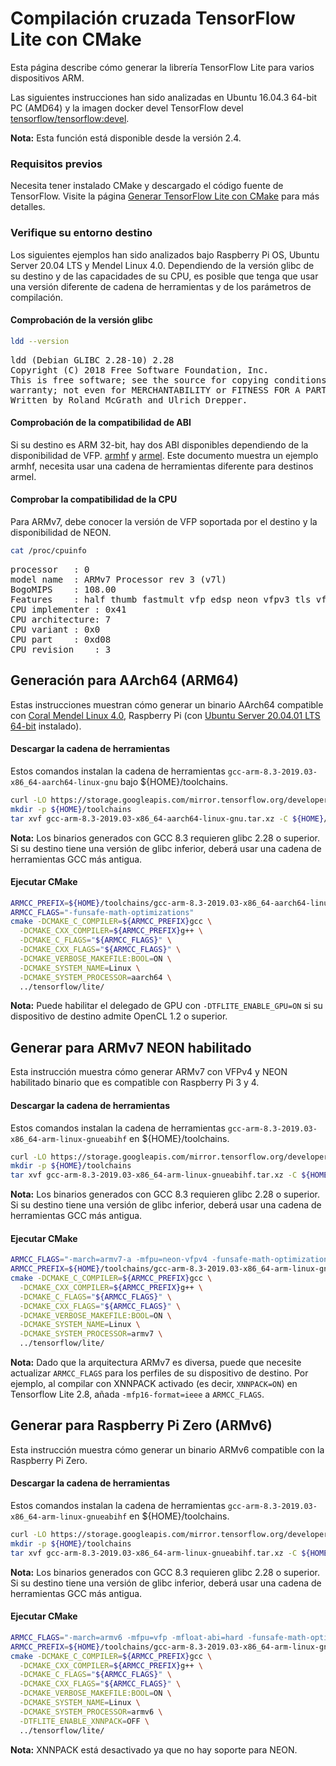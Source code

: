 # Compilación cruzada TensorFlow Lite con CMake

Esta página describe cómo generar la librería TensorFlow Lite para varios dispositivos ARM.

Las siguientes instrucciones han sido analizadas en Ubuntu 16.04.3 64-bit PC (AMD64) y la imagen docker devel TensorFlow devel [tensorflow/tensorflow:devel](https://hub.docker.com/r/tensorflow/tensorflow/tags/).

**Nota:** Esta función está disponible desde la versión 2.4.

### Requisitos previos

Necesita tener instalado CMake y descargado el código fuente de TensorFlow. Visite la página [Generar TensorFlow Lite con CMake](https://www.tensorflow.org/lite/guide/build_cmake) para más detalles.

### Verifique su entorno destino

Los siguientes ejemplos han sido analizados bajo Raspberry Pi OS, Ubuntu Server 20.04 LTS y Mendel Linux 4.0. Dependiendo de la versión glibc de su destino y de las capacidades de su CPU, es posible que tenga que usar una versión diferente de cadena de herramientas y de los parámetros de compilación.

#### Comprobación de la versión glibc

```sh
ldd --version
```

<pre class="tfo-notebook-code-cell-output">
ldd (Debian GLIBC 2.28-10) 2.28
Copyright (C) 2018 Free Software Foundation, Inc.
This is free software; see the source for copying conditions.  There is NO
warranty; not even for MERCHANTABILITY or FITNESS FOR A PARTICULAR PURPOSE.
Written by Roland McGrath and Ulrich Drepper.
</pre>

#### Comprobación de la compatibilidad de ABI

Si su destino es ARM 32-bit, hay dos ABI disponibles dependiendo de la disponibilidad de VFP. [armhf](https://wiki.debian.org/ArmHardFloatPort) y [armel](https://wiki.debian.org/ArmEabiPort). Este documento muestra un ejemplo armhf, necesita usar una cadena de herramientas diferente para destinos armel.

#### Comprobar la compatibilidad de la CPU

Para ARMv7, debe conocer la versión de VFP soportada por el destino y la disponibilidad de NEON.

```sh
cat /proc/cpuinfo
```

<pre class="tfo-notebook-code-cell-output">
processor   : 0
model name  : ARMv7 Processor rev 3 (v7l)
BogoMIPS    : 108.00
Features    : half thumb fastmult vfp edsp neon vfpv3 tls vfpv4 idiva idivt vfpd32 lpae evtstrm crc32
CPU implementer : 0x41
CPU architecture: 7
CPU variant : 0x0
CPU part    : 0xd08
CPU revision    : 3
</pre>

## Generación para AArch64 (ARM64)

Estas instrucciones muestran cómo generar un binario AArch64 compatible con [Coral Mendel Linux 4.0](https://coral.ai/), Raspberry Pi (con [Ubuntu Server 20.04.01 LTS 64-bit](https://ubuntu.com/download/raspberry-pi) instalado).

#### Descargar la cadena de herramientas

Estos comandos instalan la cadena de herramientas `gcc-arm-8.3-2019.03-x86_64-aarch64-linux-gnu` bajo ${HOME}/toolchains.

```sh
curl -LO https://storage.googleapis.com/mirror.tensorflow.org/developer.arm.com/media/Files/downloads/gnu-a/8.3-2019.03/binrel/gcc-arm-8.3-2019.03-x86_64-aarch64-linux-gnu.tar.xz
mkdir -p ${HOME}/toolchains
tar xvf gcc-arm-8.3-2019.03-x86_64-aarch64-linux-gnu.tar.xz -C ${HOME}/toolchains
```

**Nota:** Los binarios generados con GCC 8.3 requieren glibc 2.28 o superior. Si su destino tiene una versión de glibc inferior, deberá usar una cadena de herramientas GCC más antigua.

#### Ejecutar CMake

```sh
ARMCC_PREFIX=${HOME}/toolchains/gcc-arm-8.3-2019.03-x86_64-aarch64-linux-gnu/bin/aarch64-linux-gnu-
ARMCC_FLAGS="-funsafe-math-optimizations"
cmake -DCMAKE_C_COMPILER=${ARMCC_PREFIX}gcc \
  -DCMAKE_CXX_COMPILER=${ARMCC_PREFIX}g++ \
  -DCMAKE_C_FLAGS="${ARMCC_FLAGS}" \
  -DCMAKE_CXX_FLAGS="${ARMCC_FLAGS}" \
  -DCMAKE_VERBOSE_MAKEFILE:BOOL=ON \
  -DCMAKE_SYSTEM_NAME=Linux \
  -DCMAKE_SYSTEM_PROCESSOR=aarch64 \
  ../tensorflow/lite/
```

**Nota:** Puede habilitar el delegado de GPU con `-DTFLITE_ENABLE_GPU=ON` si su dispositivo de destino admite OpenCL 1.2 o superior.

## Generar para ARMv7 NEON habilitado

Esta instrucción muestra cómo generar ARMv7 con VFPv4 y NEON habilitado binario que es compatible con Raspberry Pi 3 y 4.

#### Descargar la cadena de herramientas

Estos comandos instalan la cadena de herramientas `gcc-arm-8.3-2019.03-x86_64-arm-linux-gnueabihf` en ${HOME}/toolchains.

```sh
curl -LO https://storage.googleapis.com/mirror.tensorflow.org/developer.arm.com/media/Files/downloads/gnu-a/8.3-2019.03/binrel/gcc-arm-8.3-2019.03-x86_64-arm-linux-gnueabihf.tar.xz
mkdir -p ${HOME}/toolchains
tar xvf gcc-arm-8.3-2019.03-x86_64-arm-linux-gnueabihf.tar.xz -C ${HOME}/toolchains
```

**Nota:** Los binarios generados con GCC 8.3 requieren glibc 2.28 o superior. Si su destino tiene una versión de glibc inferior, deberá usar una cadena de herramientas GCC más antigua.

#### Ejecutar CMake

```sh
ARMCC_FLAGS="-march=armv7-a -mfpu=neon-vfpv4 -funsafe-math-optimizations -mfp16-format=ieee"
ARMCC_PREFIX=${HOME}/toolchains/gcc-arm-8.3-2019.03-x86_64-arm-linux-gnueabihf/bin/arm-linux-gnueabihf-
cmake -DCMAKE_C_COMPILER=${ARMCC_PREFIX}gcc \
  -DCMAKE_CXX_COMPILER=${ARMCC_PREFIX}g++ \
  -DCMAKE_C_FLAGS="${ARMCC_FLAGS}" \
  -DCMAKE_CXX_FLAGS="${ARMCC_FLAGS}" \
  -DCMAKE_VERBOSE_MAKEFILE:BOOL=ON \
  -DCMAKE_SYSTEM_NAME=Linux \
  -DCMAKE_SYSTEM_PROCESSOR=armv7 \
  ../tensorflow/lite/
```

**Nota:** Dado que la arquitectura ARMv7 es diversa, puede que necesite actualizar `ARMCC_FLAGS` para los perfiles de su dispositivo de destino. Por ejemplo, al compilar con XNNPACK activado (es decir, `XNNPACK=ON`) en Tensorflow Lite 2.8, añada `-mfp16-format=ieee` a `ARMCC_FLAGS`.

## Generar para Raspberry Pi Zero (ARMv6)

Esta instrucción muestra cómo generar un binario ARMv6 compatible con la Raspberry Pi Zero.

#### Descargar la cadena de herramientas

Estos comandos instalan la cadena de herramientas `gcc-arm-8.3-2019.03-x86_64-arm-linux-gnueabihf` en ${HOME}/toolchains.

```sh
curl -LO https://storage.googleapis.com/mirror.tensorflow.org/developer.arm.com/media/Files/downloads/gnu-a/8.3-2019.03/binrel/gcc-arm-8.3-2019.03-x86_64-arm-linux-gnueabihf.tar.xz
mkdir -p ${HOME}/toolchains
tar xvf gcc-arm-8.3-2019.03-x86_64-arm-linux-gnueabihf.tar.xz -C ${HOME}/toolchains
```

**Nota:** Los binarios generados con GCC 8.3 requieren glibc 2.28 o superior. Si su destino tiene una versión de glibc inferior, deberá usar una cadena de herramientas GCC más antigua.

#### Ejecutar CMake

```sh
ARMCC_FLAGS="-march=armv6 -mfpu=vfp -mfloat-abi=hard -funsafe-math-optimizations"
ARMCC_PREFIX=${HOME}/toolchains/gcc-arm-8.3-2019.03-x86_64-arm-linux-gnueabihf/bin/arm-linux-gnueabihf-
cmake -DCMAKE_C_COMPILER=${ARMCC_PREFIX}gcc \
  -DCMAKE_CXX_COMPILER=${ARMCC_PREFIX}g++ \
  -DCMAKE_C_FLAGS="${ARMCC_FLAGS}" \
  -DCMAKE_CXX_FLAGS="${ARMCC_FLAGS}" \
  -DCMAKE_VERBOSE_MAKEFILE:BOOL=ON \
  -DCMAKE_SYSTEM_NAME=Linux \
  -DCMAKE_SYSTEM_PROCESSOR=armv6 \
  -DTFLITE_ENABLE_XNNPACK=OFF \
  ../tensorflow/lite/
```

**Nota:** XNNPACK está desactivado ya que no hay soporte para NEON.
